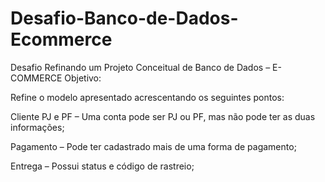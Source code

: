 # Desafio-Banco-de-Dados-Ecommerce
Desafio Refinando um Projeto Conceitual de Banco de Dados – E-COMMERCE
Objetivo:

Refine o modelo apresentado acrescentando os seguintes pontos:

Cliente PJ e PF – Uma conta pode ser PJ ou PF, mas não pode ter as duas informações;

Pagamento – Pode ter cadastrado mais de uma forma de pagamento;

Entrega – Possui status e código de rastreio;
